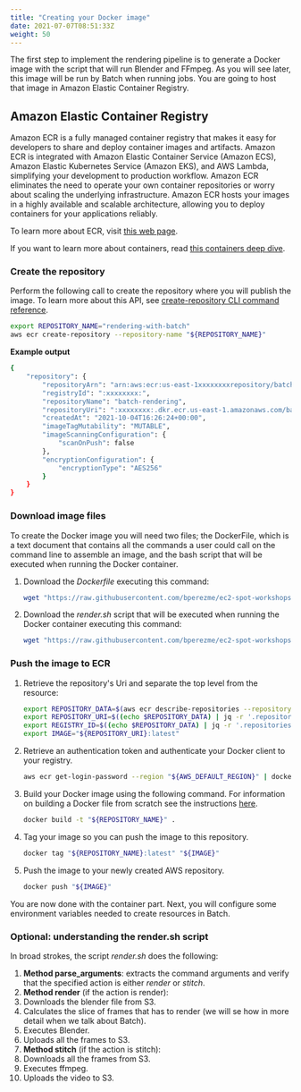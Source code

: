 ```yaml
---
title: "Creating your Docker image"
date: 2021-07-07T08:51:33Z
weight: 50
---
```


The first step to implement the rendering pipeline is to generate a Docker image with the script that will run Blender and FFmpeg. As you will see later, this image will be run by Batch when running jobs. You are going to host that image in Amazon Elastic Container Registry.

## Amazon Elastic Container Registry

Amazon ECR is a fully managed container registry that makes it easy for developers to share and deploy container images and artifacts. Amazon ECR is integrated with Amazon Elastic Container Service (Amazon ECS),  Amazon Elastic Kubernetes Service (Amazon EKS), and AWS Lambda, simplifying your development to production workflow. Amazon ECR eliminates the need to operate your own container repositories or worry about scaling the underlying infrastructure. Amazon ECR hosts your images in a highly available and scalable architecture, allowing you to deploy containers for your applications reliably.

To learn more about ECR, visit [this web page](https://aws.amazon.com/ecr/).

If you want to learn more about containers, read [this containers deep dive](https://aws.amazon.com/getting-started/deep-dive-containers/).

### Create the repository

Perform the following call to create the repository where you will publish the image. To learn more about this API, see [create-repository CLI command reference](https://docs.aws.amazon.com/cli/latest/reference/ecr/create-repository.html).

```bash
export REPOSITORY_NAME="rendering-with-batch"
aws ecr create-repository --repository-name "${REPOSITORY_NAME}"
```

**Example output**

```bash
{
    "repository": {
        "repositoryArn": "arn:aws:ecr:us-east-1xxxxxxxxrepository/batch-rendering",
        "registryId": ":xxxxxxxx:",
        "repositoryName": "batch-rendering",
        "repositoryUri": ":xxxxxxxx:.dkr.ecr.us-east-1.amazonaws.com/batch-rendering",
        "createdAt": "2021-10-04T16:26:24+00:00",
        "imageTagMutability": "MUTABLE",
        "imageScanningConfiguration": {
            "scanOnPush": false
        },
        "encryptionConfiguration": {
            "encryptionType": "AES256"
        }
    }
}
```

### Download image files

To create the Docker image you will  need two files; the DockerFile, which is a text document that contains all the commands a user could call on the command line to assemble an image, and the bash script that will be executed when running the Docker container.

1. Download the *Dockerfile* executing this command:

    ```bash
    wget "https://raw.githubusercontent.com/bperezme/ec2-spot-workshops/blender_rendering_using_batch/content/rendering-with-batch/docker-files/Dockerfile"
    ```

2. Download the *render.sh* script that will be executed when running the Docker container executing this command:

    ```bash
    wget "https://raw.githubusercontent.com/bperezme/ec2-spot-workshops/blender_rendering_using_batch/content/rendering-with-batch/docker-files/render.sh"
    ```

### Push the image to ECR

1. Retrieve the repository's Uri and separate the top level from the resource:

    ```bash
    export REPOSITORY_DATA=$(aws ecr describe-repositories --repository-names "${REPOSITORY_NAME}")
    export REPOSITORY_URI=$((echo $REPOSITORY_DATA) | jq -r '.repositories[0].repositoryUri')
    export REGISTRY_ID=$((echo $REPOSITORY_DATA) | jq -r '.repositories[0].registryId')
    export IMAGE="${REPOSITORY_URI}:latest"
    ```

1. Retrieve an authentication token and authenticate your Docker client to your registry.

    ```bash
    aws ecr get-login-password --region "${AWS_DEFAULT_REGION}" | docker login --username AWS --password-stdin "${REGISTRY_ID}.dkr.ecr.${AWS_DEFAULT_REGION}.amazonaws.com"
    ```

2. Build your Docker image using the following command. For information on building a Docker file from scratch see the instructions [here](https://docs.aws.amazon.com/AmazonECS/latest/developerguide/docker-basics.html).

    ```bash
    docker build -t "${REPOSITORY_NAME}" .
    ```

3. Tag your image so you can push the image to this repository.

    ```bash
    docker tag "${REPOSITORY_NAME}:latest" "${IMAGE}"
    ```

4. Push the image to your newly created AWS repository.

    ```bash
    docker push "${IMAGE}"
    ```

You are now done with the container part. Next, you will configure some environment variables needed to create resources in Batch.


### Optional: understanding the render.sh script

In broad strokes, the script *render.sh* does the following:

1. **Method parse_arguments**: extracts the command arguments and verify that the specified action is either *render* or *stitch*.
2. **Method render** (if the action is render):
  1. Downloads the blender file from S3.
  2. Calculates the slice of frames that has to render (we will se how in more detail when we talk about Batch).
  3. Executes Blender.
  4. Uploads all the frames to S3.
3. **Method stitch** (if the action is stitch):
  1. Downloads all the frames from S3.
  2. Executes ffmpeg.
  3. Uploads the video to S3.
